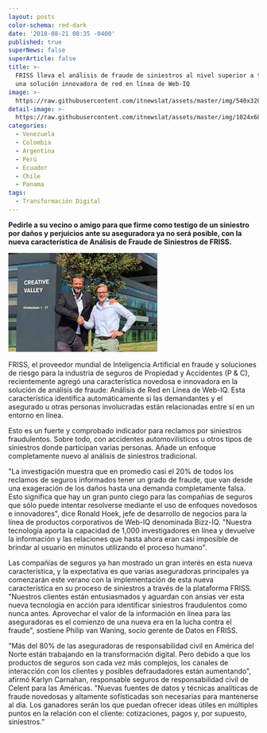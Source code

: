 ```yaml
---
layout: posts
color-schema: red-dark
date: '2018-08-21 08:35 -0400'
published: true
superNews: false
superArticle: false
title: >-
  FRISS lleva el análisis de fraude de siniestros al nivel superior a través de
  una solución innovadora de red en línea de Web-IQ
image: >-
  https://raw.githubusercontent.com/itnewslat/assets/master/img/540x320/IA-Rostros-p.jpg
detail-image: >-
  https://raw.githubusercontent.com/itnewslat/assets/master/img/1024x680/IA-Rostros-g.jpg
categories:
  - Venezuela
  - Colombia
  - Argentina
  - Perú
  - Ecuador
  - Chile
  - Panama
tags:
  - Transformación Digital
---
```

**Pedirle a su vecino o amigo para que firme como testigo de un siniestro por daños y perjuicios ante su aseguradora ya no será posible, con la nueva característica de Análisis de Fraude de Siniestros de FRISS.**

![](https://raw.githubusercontent.com/itnewslat/assets/master/img/300x300/Creative-Valley.jpg)

FRISS, el proveedor mundial de Inteligencia Artificial en fraude y soluciones de riesgo para la industria de seguros de Propiedad y Accidentes (P & C), recientemente agregó una característica novedosa e innovadora en la solución de análisis de fraude: Análisis de Red en Línea de Web-IQ. Esta característica identifica automáticamente si las demandantes y el asegurado u otras personas involucradas están relacionadas entre sí en un entorno en línea.

Esto es un fuerte y comprobado indicador para reclamos por siniestros fraudulentos. Sobre todo, con accidentes automovilísticos u otros tipos de siniestros donde participan varias personas. Añade un enfoque completamente nuevo al análisis de siniestros tradicional.

"La investigación muestra que en promedio casi el 20% de todos los reclamos de seguros informados tener un grado de fraude, que van desde una exageración de los daños hasta una demanda completamente falsa. Esto significa que hay un gran punto ciego para las compañías de seguros que sólo puede intentar resolverse mediante el uso de enfoques novedosos e innovadores", dice Ronald Hoek, jefe de desarrollo de negocios para la línea de productos corporativos de Web-IQ denominada Bizz-IQ. "Nuestra tecnología aporta la capacidad de 1,000 investigadores en línea y devuelve la información y las relaciones que hasta ahora eran casi imposible de brindar al usuario en minutos utilizando el proceso humano".

Las compañías de seguros ya han mostrado un gran interés en esta nueva característica, y la expectativa es que varias aseguradoras principales ya comenzarán este verano con la implementación de esta nueva característica en su proceso de siniestros a través de la plataforma FRISS. "Nuestros clientes están entusiasmados y aguardan con ansias ver esta nueva tecnología en acción para identificar siniestros fraudulentos como nunca antes. Aprovechar el valor de la información en línea para las aseguradoras es el comienzo de una nueva era en la lucha contra el fraude", sostiene Philip van Waning, socio gerente de Datos en FRISS. 

"Más del 80% de las aseguradoras de responsabilidad civil en América del Norte están trabajando en la transformación digital.  Pero debido a que los productos de seguros son cada vez más complejos, los canales de interacción con los clientes y posibles defraudadores están aumentando", afirmó Karlyn Carnahan, responsable seguros de responsabilidad civil de Celent para las Américas. "Nuevas fuentes de datos y técnicas analíticas de fraude novedosas y altamente sofisticadas son necesarias para mantenerse al día.  Los ganadores serán los que puedan ofrecer ideas útiles en múltiples puntos en la relación con el cliente: cotizaciones, pagos y, por supuesto, siniestros.”